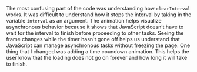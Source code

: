 The most confusing part of the code was understanding how `clearInterval` works. It was difficult to understand how it stops the interval by taking in the variable `interval` as an argument.
The animation helps visualize asynchronous behavior because it shows that JavaScript doesn’t have to wait for the interval to finish before proceeding to other tasks. Seeing the frame changes while the timer hasn't gone off helps us understand that JavaScript can manage asynchronous tasks without freezing the page.
One thing that I changed was adding a time coundown animation. This helps the user know that the loading does not go on forever and how long it will take to finish.
